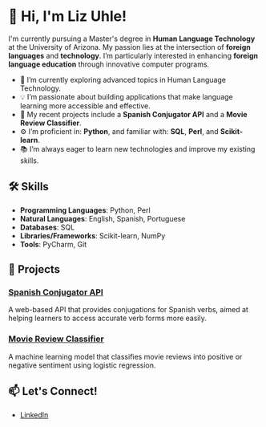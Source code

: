 # 👋 Hi, I'm Liz Uhle!

I'm currently pursuing a Master's degree in **Human Language Technology** at the University of Arizona. My passion lies at the intersection of **foreign languages** and **technology**. I’m particularly interested in enhancing **foreign language education** through innovative computer programs.

- 🌱 I’m currently exploring advanced topics in Human Language Technology.
- 💡 I’m passionate about building applications that make language learning more accessible and effective.
- 🔭 My recent projects include a **Spanish Conjugator API** and a **Movie Review Classifier**.
- ⚙️ I’m proficient in: **Python**, and familiar with: **SQL**, **Perl**, and **Scikit-learn**.
- 📚 I’m always eager to learn new technologies and improve my existing skills.

## 🛠️ Skills

- **Programming Languages**: Python, Perl
- **Natural Languages**: English, Spanish, Portuguese
- **Databases**: SQL
- **Libraries/Frameworks**: Scikit-learn, NumPy
- **Tools**: PyCharm, Git

## 🔨 Projects

### [Spanish Conjugator API](https://github.com/lizuhle/SpanishConjugationAPI)
A web-based API that provides conjugations for Spanish verbs, aimed at helping learners to access accurate verb forms more easily.

### [Movie Review Classifier](https://github.com/lizuhle/MovieReviewClassifier)
A machine learning model that classifies movie reviews into positive or negative sentiment using logistic regression.

## 📫 Let's Connect!

- [LinkedIn](https://www.linkedin.com/in/lizuhle/)

